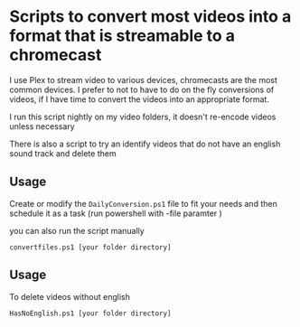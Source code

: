 # Scripts to convert most videos into a format that is streamable to a chromecast

I use Plex to stream video to various devices, chromecasts are the most common devices.  I prefer to not to have to do on the fly conversions of videos, if I have time to convert the videos into an appropriate format.  

I run this script nightly on my video folders, it doesn't re-encode videos unless necessary

There is also a script to try an identify videos that do not have an english sound track and delete them

## Usage

Create or modify the `DailyConversion.ps1` file to fit your needs and then schedule it as a task (run powershell with -file paramter )

you can also run the script manually
```
convertfiles.ps1 [your folder directory]
```

## Usage

To delete videos without english
```
HasNoEnglish.ps1 [your folder directory]
```
